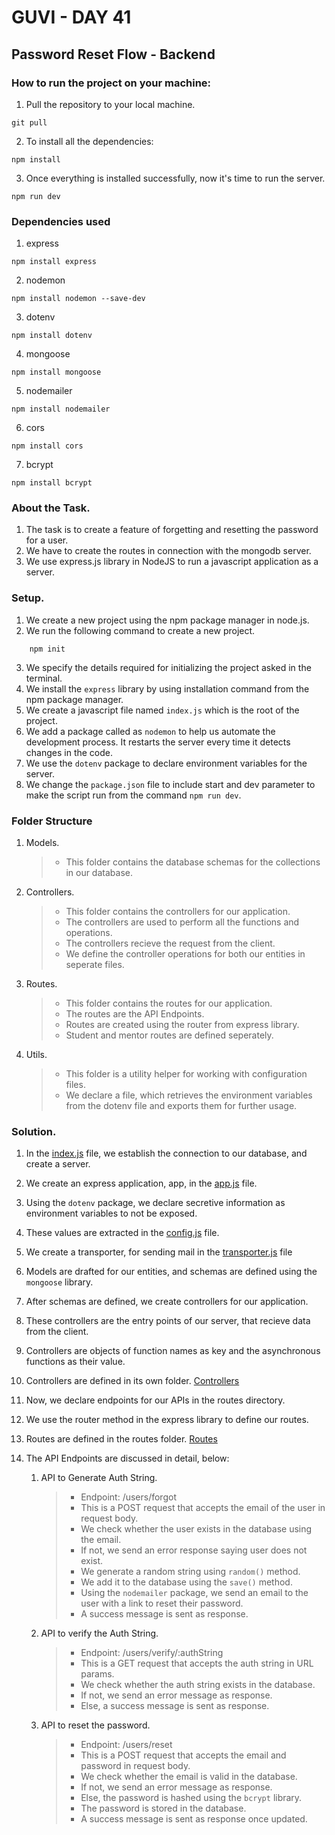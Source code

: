 # GUVI - DAY 41

## Password Reset Flow - Backend

### How to run the project on your machine:

1. Pull the repository to your local machine.

```
git pull
```

2. To install all the dependencies:

```
npm install
```

3. Once everything is installed successfully, now it's time to run the server.

```
npm run dev
```

### Dependencies used

1. express

```
npm install express
```

2. nodemon

```
npm install nodemon --save-dev
```

3. dotenv

```
npm install dotenv
```

4. mongoose

```
npm install mongoose
```

5. nodemailer

```
npm install nodemailer
```

6. cors

```
npm install cors
```

7. bcrypt

```
npm install bcrypt
```

### About the Task.

1. The task is to create a feature of forgetting and resetting the password for a user.
2. We have to create the routes in connection with the mongodb server.
3. We use express.js library in NodeJS to run a javascript application as a server.

### Setup.

1. We create a new project using the npm package manager in node.js.
2. We run the following command to create a new project.

```
    npm init
```

3. We specify the details required for initializing the project asked in the terminal.
4. We install the `express` library by using installation command from the npm package manager.
5. We create a javascript file named `index.js` which is the root of the project.
6. We add a package called as `nodemon` to help us automate the development process. It restarts the server every time it detects changes in the code.
7. We use the `dotenv` package to declare environment variables for the server.
8. We change the `package.json` file to include start and dev parameter to make the script run from the command `npm run dev`.

### Folder Structure

1. Models.

   > - This folder contains the database schemas for the collections in our database.

2. Controllers.

   > - This folder contains the controllers for our application.
   > - The controllers are used to perform all the functions and operations.
   > - The controllers recieve the request from the client.
   > - We define the controller operations for both our entities in seperate files.

3. Routes.

   > - This folder contains the routes for our application.
   > - The routes are the API Endpoints.
   > - Routes are created using the router from express library.
   > - Student and mentor routes are defined seperately.

4. Utils.
   > - This folder is a utility helper for working with configuration files.
   > - We declare a file, which retrieves the environment variables from the dotenv file and exports them for further usage.

### Solution.

1. In the [index.js](./index.js) file, we establish the connection to our database, and create a server.
2. We create an express application, app, in the [app.js](./app.js) file.
3. Using the `dotenv` package, we declare secretive information as environment variables to not be exposed.
4. These values are extracted in the [config.js](./utils/config.js) file.
5. We create a transporter, for sending mail in the [transporter.js](./utils/transporter.js) file
6. Models are drafted for our entities, and schemas are defined using the `mongoose` library.
7. After schemas are defined, we create controllers for our application.
8. These controllers are the entry points of our server, that recieve data from the client.
9. Controllers are objects of function names as key and the asynchronous functions as their value.
10. Controllers are defined in its own folder. [Controllers](./controllers/)
11. Now, we declare endpoints for our APIs in the routes directory.
12. We use the router method in the express library to define our routes.
13. Routes are defined in the routes folder. [Routes](./routes/)
14. The API Endpoints are discussed in detail, below:

    1. API to Generate Auth String.

       > - Endpoint: /users/forgot
       > - This is a POST request that accepts the email of the user in request body.
       > - We check whether the user exists in the database using the email.
       > - If not, we send an error response saying user does not exist.
       > - We generate a random string using `random()` method.
       > - We add it to the database using the `save()` method.
       > - Using the `nodemailer` package, we send an email to the user with a link to reset their password.
       > - A success message is sent as response.

    2. API to verify the Auth String.

       > - Endpoint: /users/verify/:authString
       > - This is a GET request that accepts the auth string in URL params.
       > - We check whether the auth string exists in the database.
       > - If not, we send an error message as response.
       > - Else, a success message is sent as response.

    3. API to reset the password.

       > - Endpoint: /users/reset
       > - This is a POST request that accepts the email and password in request body.
       > - We check whether the email is valid in the database.
       > - If not, we send an error message as response.
       > - Else, the password is hashed using the `bcrypt` library.
       > - The password is stored in the database.
       > - A success message is sent as response once updated.
